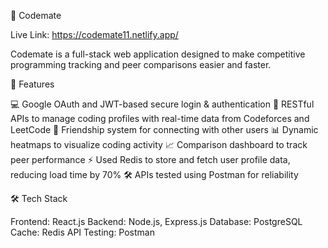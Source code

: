 🚀 Codemate

Live Link: https://codemate11.netlify.app/

Codemate is a full-stack web application designed to make competitive programming tracking and peer comparisons easier and faster.

🔹 Features

💻 Google OAuth and JWT-based secure login & authentication
📡 RESTful APIs to manage coding profiles with real-time data from Codeforces and LeetCode
🤝 Friendship system for connecting with other users
📊 Dynamic heatmaps to visualize coding activity
📈 Comparison dashboard to track peer performance
⚡ Used Redis to store and fetch user profile data, reducing load time by 70%
🛠 APIs tested using Postman for reliability

🛠 Tech Stack

Frontend: React.js
Backend: Node.js, Express.js
Database: PostgreSQL
Cache: Redis
API Testing: Postman

